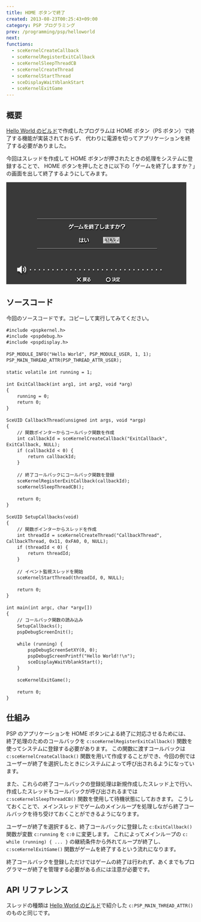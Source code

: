 ```yaml
---
title: HOME ボタンで終了
created: 2013-08-23T00:25:43+09:00
category: PSP プログラミング
prev: /programming/psp/helloworld
next:
functions:
  - sceKernelCreateCallback
  - sceKernelRegisterExitCallback
  - sceKernelSleepThreadCB
  - sceKernelCreateThread
  - sceKernelStartThread
  - sceDisplayWaitVblankStart
  - sceKernelExitGame
---
```


## 概要

[Hello World のビルド](/programming/psp/helloworld)で作成したプログラムは HOME ボタン（PS ボタン）で終了する機能が実装されておらず、
代わりに電源を切ってアプリケーションを終了する必要がありました。

今回はスレッドを作成して HOME ボタンが押されたときの処理をシステムに登録することで、
HOME ボタンを押したときに以下の「ゲームを終了しますか？」の画面を出して終了するようにしてみます。

![](../../media/programming-psp-home-menu.png)

## ソースコード

今回のソースコードです。コピーして実行してみてください。

```c{numberLines: true}
#include <pspkernel.h>
#include <pspdebug.h>
#include <pspdisplay.h>

PSP_MODULE_INFO("Hello World", PSP_MODULE_USER, 1, 1);
PSP_MAIN_THREAD_ATTR(PSP_THREAD_ATTR_USER);

static volatile int running = 1;

int ExitCallback(int arg1, int arg2, void *arg)
{
    running = 0;
    return 0;
}

SceUID CallbackThread(unsigned int args, void *argp)
{
    // 関数ポインターからコールバック関数を作成
    int callbackId = sceKernelCreateCallback("ExitCallback", ExitCallback, NULL);
    if (callbackId < 0) {
        return callbackId;
    }

    // 終了コールバックにコールバック関数を登録
    sceKernelRegisterExitCallback(callbackId);
    sceKernelSleepThreadCB();

    return 0;
}

SceUID SetupCallbacks(void)
{
    // 関数ポインターからスレッドを作成
    int threadId = sceKernelCreateThread("CallbackThread", CallbackThread, 0x11, 0xFA0, 0, NULL);
    if (threadId < 0) {
        return threadId;
    }

    // イベント監視スレッドを開始
    sceKernelStartThread(threadId, 0, NULL);

    return 0;
}

int main(int argc, char *argv[])
{
    // コールバック関数の読み込み
    SetupCallbacks();
    pspDebugScreenInit();

    while (running) {
        pspDebugScreenSetXY(0, 0);
        pspDebugScreenPrintf("Hello World!!\n");
        sceDisplayWaitVblankStart();
    }

    sceKernelExitGame();

    return 0;
}
```

## 仕組み

PSP のアプリケーションを HOME ボタンによる終了に対応させるためには、
終了処理のためのコールバックを `c:sceKernelRegisterExitCallback()` 関数を使ってシステムに登録する必要があります。
この関数に渡すコールバックは `c:sceKernelCreateCallback()` 関数を用いて作成することができ、今回の例ではユーザーが終了を選択したときにシステムによって呼び出されるようになっています。

また、これらの終了コールバックの登録処理は新規作成したスレッド上で行い、
作成したスレッドもコールバックが呼び出されるまでは `c:sceKernelSleepThreadCB()` 関数を使用して待機状態にしておきます。
こうしておくことで、メインスレッドでゲームのメインループを処理しながら終了コールバックを待ち受けておくことができるようになります。

ユーザーが終了を選択すると、終了コールバックに登録した `c:ExitCallback()` 関数が変数 `c:running` を `c:0` に変更します。
これによってメインループの `c: while (running) { ... }` の継続条件から外れてループが終了し、`c:sceKernelExitGame()` 関数がゲームを終了するという流れになります。

終了コールバックを登録しただけではゲームの終了は行われず、あくまでもプログラマーが終了を管理する必要がある点には注意が必要です。

## API リファレンス

<pspsdk-function name="sceKernelCreateCallback"></psp-sdk-function>

<pspsdk-function name="sceKernelRegisterExitCallback"></psp-sdk-function>

<pspsdk-function name="sceKernelSleepThreadCB"></psp-sdk-function>

<pspsdk-function name="sceKernelCreateThread"><div>

スレッドの種類は [Hello World のビルド](/programming/psp/helloworld#api-リファレンス)で紹介した `c:PSP_MAIN_THREAD_ATTR()` のものと同じです。

</div></psp-sdk-function>

<pspsdk-function name="sceKernelStartThread"></psp-sdk-function>

<pspsdk-function name="sceDisplayWaitVblankStart"></psp-sdk-function>

<pspsdk-function name="sceKernelExitGame"></psp-sdk-function>
